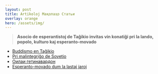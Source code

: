 ```yaml
---
layout: post
title: Artikoloj Мақолаҳо Статьи
overlay: orange
hero: /assets/img/
---
```



> **Asocio de esperantistoj de Taĝikio  invitas vin konatiĝi pri la lando, popolo, kulturo kaj esperanto-movado**
 

 - [Buddismo en Taĝikio](buddismo.htm)
 - [Pri malintegriĝo de Sovetio](gxamsxid.htm)
 - [Оилаи гетинавардон](getinavardon/sans.htm)
 - [Esperanto-movado dum la lastaj jaroj](esplastjaro.htm)


